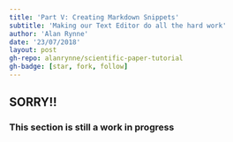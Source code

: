 ```yaml
---
title: 'Part V: Creating Markdown Snippets'
subtitle: 'Making our Text Editor do all the hard work'
author: 'Alan Rynne'
date: '23/07/2018'
layout: post
gh-repo: alanrynne/scientific-paper-tutorial
gh-badge: [star, fork, follow]
---
```


## SORRY!!

### This section is still a work in progress
